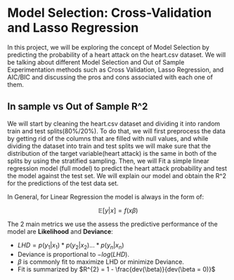 # Model Selection: Cross-Validation and Lasso Regression
In this project, we will be exploring the concept of Model Selection by predicting the probability of a heart attack on the heart.csv dataset. We will be talking about different Model Selection and Out of Sample Experimentation methods such as Cross Validation, Lasso Regression, and AIC/BIC and discussing the pros and cons associated with each one of them. 

## In sample vs Out of Sample R^2
We will start by cleaning the heart.csv dataset and dividing it into random train and test splits(80%/20%). To do that, we will first preprocess the data by getting rid of the columns that are filled with null values, and while dividing the dataset into train and test splits we will make sure that the distribution of the target variable(heart attack) is the same in both of the splits by using the stratified sampling. 
Then, we will Fit a simple linear regression model (full model) to predict the heart attack probability and test the model against the test set.  We will explain our model and obtain the R^2 for the predictions of the test data set. 

In General, for Linear Regression the model is always in the form of: 

$$\mathbb{E}[y|x]=f(x\beta)$$

The 2 main metrics we use the assess the predictive performance of the model are **Likelihood** and **Deviance**:

* $LHD = p(y_{1}|x_{1}) * p(y_{2}|x_{2})...*p(y_{n}|x_{n})$
* Deviance is proportional to $-log(LHD)$.
* $\beta$ is commonly fit to maximize LHD or minimize Deviance.
* Fit is summarized by $R^{2} = 1 - \frac{dev(\beta)}{dev(\beta = 0)}$
